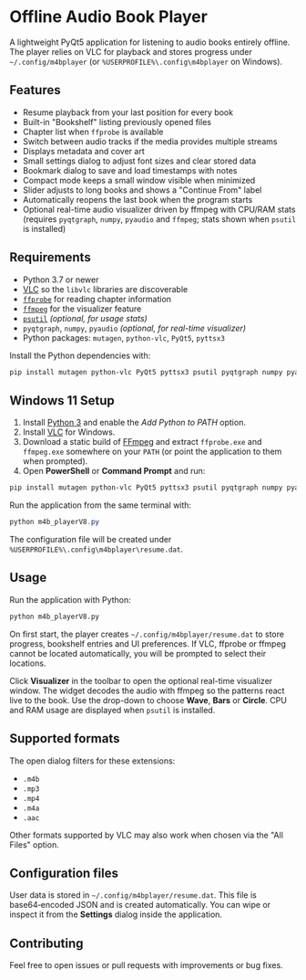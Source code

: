 # Offline Audio Book Player

A lightweight PyQt5 application for listening to audio books entirely offline. The player relies on VLC for playback and stores progress under `~/.config/m4bplayer` (or `%USERPROFILE%\.config\m4bplayer` on Windows).

## Features

- Resume playback from your last position for every book
- Built-in "Bookshelf" listing previously opened files
- Chapter list when `ffprobe` is available
- Switch between audio tracks if the media provides multiple streams
- Displays metadata and cover art
- Small settings dialog to adjust font sizes and clear stored data
- Bookmark dialog to save and load timestamps with notes
- Compact mode keeps a small window visible when minimized
- Slider adjusts to long books and shows a "Continue From" label
- Automatically reopens the last book when the program starts
- Optional real-time audio visualizer driven by ffmpeg with CPU/RAM stats (requires `pyqtgraph`, `numpy`, `pyaudio` and `ffmpeg`; stats shown when `psutil` is installed)

## Requirements

- Python 3.7 or newer
- [VLC](https://www.videolan.org/) so the `libvlc` libraries are discoverable
- [`ffprobe`](https://ffmpeg.org/ffprobe.html) for reading chapter information
- [`ffmpeg`](https://ffmpeg.org/) for the visualizer feature
- [`psutil`](https://pypi.org/project/psutil/) *(optional, for usage stats)*
- `pyqtgraph`, `numpy`, `pyaudio` *(optional, for real-time visualizer)*
- Python packages: `mutagen`, `python-vlc`, `PyQt5`, `pyttsx3`

Install the Python dependencies with:

```bash
pip install mutagen python-vlc PyQt5 pyttsx3 psutil pyqtgraph numpy pyaudio  # optional: psutil and visualizer libs
```

## Windows 11 Setup

1. Install [Python 3](https://www.python.org/downloads/windows/) and enable the *Add Python to PATH* option.
2. Install [VLC](https://www.videolan.org/) for Windows.
3. Download a static build of [FFmpeg](https://www.gyan.dev/ffmpeg/builds/) and extract `ffprobe.exe` and `ffmpeg.exe` somewhere on your `PATH` (or point the application to them when prompted).
4. Open **PowerShell** or **Command Prompt** and run:

```powershell
pip install mutagen python-vlc PyQt5 pyttsx3 psutil pyqtgraph numpy pyaudio  # optional: psutil and visualizer libs
```

Run the application from the same terminal with:

```powershell
python m4b_playerV8.py
```

The configuration file will be created under `%USERPROFILE%\.config\m4bplayer\resume.dat`.

## Usage

Run the application with Python:

```bash
python m4b_playerV8.py
```

On first start, the player creates `~/.config/m4bplayer/resume.dat` to store progress, bookshelf entries and UI preferences. If VLC, ffprobe or ffmpeg cannot be located automatically, you will be prompted to select their locations.

Click **Visualizer** in the toolbar to open the optional real-time visualizer window. The widget decodes the audio with ffmpeg so the patterns react live to the book. Use the drop-down to choose **Wave**, **Bars** or **Circle**. CPU and RAM usage are displayed when `psutil` is installed.

## Supported formats

The open dialog filters for these extensions:

- `.m4b`
- `.mp3`
- `.mp4`
- `.m4a`
- `.aac`

Other formats supported by VLC may also work when chosen via the "All Files" option.

## Configuration files

User data is stored in `~/.config/m4bplayer/resume.dat`. This file is base64‑encoded JSON and is created automatically. You can wipe or inspect it from the **Settings** dialog inside the application.

## Contributing

Feel free to open issues or pull requests with improvements or bug fixes.
